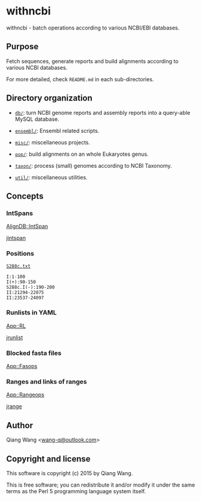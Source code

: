 # withncbi

withncbi - batch operations according to various NCBI/EBI databases.

## Purpose

Fetch sequences, generate reports and build alignments according to
various NCBI databases.

For more detailed, check `README.md` in each sub-directories.

## Directory organization

* [`db/`](db/): turn NCBI genome reports and assembly reports into a
  query-able MySQL database.

* [`ensembl/`](ensembl/): Ensembl related scripts.

* [`misc/`](misc/): miscellaneous projects.

* [`pop/`](pop/): build alignments on an whole Eukaryotes genus.

* [`taxon/`](taxon/): process (small) genomes according to NCBI Taxonomy.

* [`util/`](util/): miscellaneous utilities.

## Concepts

### IntSpans

[AlignDB::IntSpan](https://github.com/wang-q/AlignDB-IntSpan) 

[jintspan](https://github.com/egateam/jintspan) 

### Positions

[`S288c.txt`](https://github.com/wang-q/App-RL/blob/master/t/S288c.txt) 

```text
I:1-100
I(+):90-150
S288c.I(-):190-200
II:21294-22075
II:23537-24097
```

### Runlists in YAML

[App::RL](https://github.com/wang-q/App-RL) 

[jrunlist](https://github.com/egateam/jrunlist) 

### Blocked fasta files

[App::Fasops](https://github.com/wang-q/App-Fasops) 

### Ranges and links of ranges

[App::Rangeops](https://github.com/wang-q/App-Rangeops) 

[jrange](https://github.com/egateam/jrange) 

## Author

Qiang Wang &lt;wang-q@outlook.com&gt;

## Copyright and license

This software is copyright (c) 2015 by Qiang Wang.

This is free software; you can redistribute it and/or modify it under
the same terms as the Perl 5 programming language system itself.
